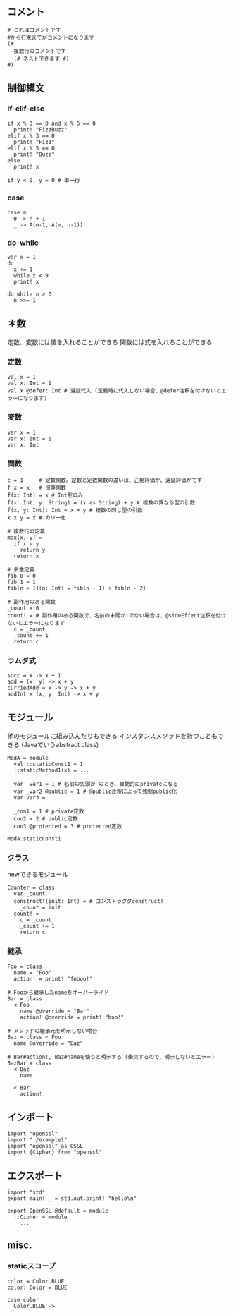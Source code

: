 ## コメント
```
# これはコメントです
#から行末までがコメントになります
(#
  複数行のコメントです
  (# ネストできます #)
#)
```

## 制御構文

### if-elif-else
```
if x % 3 == 0 and x % 5 == 0
  print! "FizzBuzz"
elif x % 3 == 0
  print! "Fizz"
elif x % 5 == 0
  print! "Buzz"
else
  print! x

if y < 0, y = 0 # 単一行
```

### case
```
case m
  0 -> n + 1
  _ -> A(m-1, A(m, n-1))
```

### do-while
```
var x = 1
do
  x += 1
  while x < 9
  print! x

do while n > 0
  n >>= 1
```

## ＊数
定数、変数には値を入れることができる
関数には式を入れることができる

### 定数
```
val x = 1
val x: Int = 1
val x @defer: Int # 遅延代入 (定義時に代入しない場合、@defer注釈を付けないとエラーになります)
```

### 変数
```
var x = 1
var x: Int = 1
var x: Int
```

### 関数
```
c = 1     # 定数関数。定数と定数関数の違いは、正格評価か、遅延評価かです
f x = x   # 恒等関数
f(x: Int) = x # Int型のみ
f(x: Int, y: String) = (x as String) + y # 複数の異なる型の引数
f(x, y: Int): Int = x + y # 複数の同じ型の引数
k x y = x # カリー化

# 複数行の定義
max(x, y) =
  if x < y
    return y
  return x

# 多重定義
fib 0 = 0
fib 1 = 1
fib[n > 1](n: Int) = fib(n - 1) + fib(n - 2)

# 副作用のある関数
_count = 0
count! = # 副作用のある関数で、名前の末尾が!でない場合は、@sideEffect注釈を付けないとエラーになります
  c = _count
  _count += 1
  return c
```

### ラムダ式
```
succ = x -> x + 1
add = (x, y) -> x + y
curriedAdd = x -> y -> x + y
addInt = (x, y: Int) -> x + y
```

## モジュール
他のモジュールに組み込んだりもできる
インスタンスメソッドを持つこともできる (Javaでいうabstract class)
```
ModA = module
  val ::staticConst1 = 1
  ::staticMethod1(x) = ...
  
  var _var1 = 1 # 名前の先頭が_のとき、自動的にprivateになる
  var _var2 @public = 1 # @public注釈によって強制public化
  var var3 =
  
  _con1 = 1 # private定数
  con2 = 2 # public定数
  con3 @protected = 3 # protected定数

ModA.staticConst1
```

### クラス
newできるモジュール
```
Counter = class
  var _count
  construct!(init: Int) = # コンストラクタconstruct!
    _count = init
  count! =
    c = _count
    _count += 1
    return c
```

### 継承
```
Foo = class
  name = "Foo"
  action! = print! "foooo!"

# Fooから継承したnameをオーバーライド
Bar = class
  < Foo
    name @override = "Bar"
    action! @override = print! "boo!"

# メソッドの継承元を明示しない場合
Baz = class < Foo
  name @override = "Baz"

# Bar#action!, Baz#nameを使うと明示する (衝突するので、明示しないとエラー)
BazBar = class
  < Baz
    name
    
  < Bar
    action!
```

## インポート
```
import "openssl"
import "./example1"
import "openssl" as OSSL
import {Cipher} from "openssl"
```

## エクスポート
```
import "std"
export main! _ = std.out.print! "hello\n"

export OpenSSL @default = module
  ::Cipher = module
    ...
```

## misc.

### staticスコープ
```
color = Color.BLUE
color: Color = BLUE

case color
  Color.BLUE ->
```

